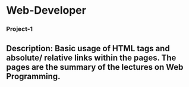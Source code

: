 # Web-Developer

### Project-1
**Description:** Basic usage of HTML tags and absolute/ relative links within the pages. The pages are the summary of the lectures on Web Programming.
---- 
